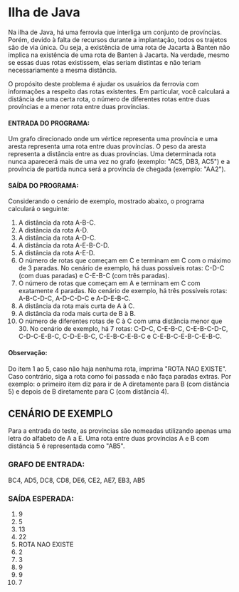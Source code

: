 # Ilha de Java

Na ilha de Java, há uma ferrovia que interliga um conjunto de províncias. Porém, devido à falta de recursos durante a implantação, todos os trajetos são de via única. Ou seja, a existência de uma rota de Jacarta à Banten não implica na existência de uma rota de Banten à Jacarta. Na verdade, mesmo se essas duas rotas existissem, elas seriam distintas e não teriam necessariamente a mesma distância.

O propósito deste problema é ajudar os usuários da ferrovia com informações a respeito das rotas existentes. Em particular, você calculará a distância de uma certa rota, o número de diferentes rotas entre duas províncias e a menor rota entre duas províncias.

#### ENTRADA DO PROGRAMA:
Um grafo direcionado onde um vértice representa uma província e uma aresta representa uma rota entre duas províncias. O peso da aresta representa a distância entre as duas províncias. Uma determinada rota nunca aparecerá mais de uma vez no grafo (exemplo: "AC5, DB3, AC5") e a província de partida nunca será a província de chegada (exemplo: "AA2").

#### SAÍDA DO PROGRAMA:
Considerando o cenário de exemplo, mostrado abaixo, o programa calculará o seguinte:

1. A distância da rota A-B-C.
2. A distância da rota A-D.
3. A distância da rota A-D-C.
4. A distância da rota A-E-B-C-D.
5. A distância da rota A-E-D.
6. O número de rotas que começam em C e terminam em C com o máximo de 3 paradas. No cenário de exemplo, há duas possíveis rotas: C-D-C (com duas paradas) e C-E-B-C (com três paradas).
7. O número de rotas que começam em A e terminam em C com exatamente 4 paradas. No cenário de exemplo, há três possíveis rotas: A-B-C-D-C, A-D-C-D-C e A-D-E-B-C.
8. A distância da rota mais curta de A à C.
9. A distância da roda mais curta de B à B.
10. O número de diferentes rotas de C à C com uma distância menor que 30. No cenário de exemplo, há 7 rotas: C-D-C, C-E-B-C, C-E-B-C-D-C, C-D-C-E-B-C, C-D-E-B-C, C-E-B-C-E-B-C e C-E-B-C-E-B-C-E-B-C.

#### Observação:
Do item 1 ao 5, caso não haja nenhuma rota, imprima "ROTA NAO EXISTE". Caso contrário, siga a rota como foi passada e não faça paradas extras. Por exemplo: o primeiro item diz para ir de A diretamente para B (com distância 5) e depois de B diretamente para C (com distância 4).


## CENÁRIO DE EXEMPLO

Para a entrada do teste, as províncias são nomeadas utilizando apenas uma letra do alfabeto de A a E. Uma rota entre duas províncias A e B com distância 5 é representada como "AB5".

### GRAFO DE ENTRADA:
BC4, AD5, DC8, CD8, DE6, CE2, AE7, EB3, AB5

### SAÍDA ESPERADA:
1. 9
2. 5
3. 13
4. 22
5. ROTA NAO EXISTE
6. 2
7. 3
8. 9
9. 9
10. 7
